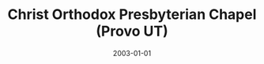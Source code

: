 ---
date: &id001 2003-01-01
end_date: 2006-12-31
location:
  address: null
  city: Provo
  state: UT
minister:
- end: 2005-12-31
  name: Scott Seder
  start: 2004-01-01
  type: Organizing Pastor
ministers:
- Scott Seder
name: Christ Orthodox Presbyterian Chapel
names: null
origination_date: *id001
raw_data: "UT\nProvo\nChrist Orthodox Presbyterian Chapel  (2003\u20132006)\nOrg.\
  \ Pastor:  Scott Seder, 2004\u20135"
received_from: null
states:
- UT
status:
  active: false
  end_date: null
  reason: null
  received_from: null
  withdrawal_to: null
title: Christ Orthodox Presbyterian Chapel (Provo UT)
year_established:
- 2003

---
